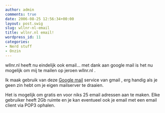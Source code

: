 ```yaml
---
author: admin
comments: true
date: 2006-08-25 12:56:34+00:00
layout: post.swig
slug: wllnr-nl-email
title: wllnr.nl email!
wordpress_id: 11
categories:
- Nerd stuff
- Onzin
---
```


wllnr.nl heeft nu eindelijk ook email... met dank aan google mail is het nu mogelijk om mij te mailen op jeroen  wllnr.nl .

Ik maak gebruik van deze [Google mail](https://www.google.com/hosted/) service van gmail , erg handig als je geen zin hebt om je eigen mailserver te draaien.

Het is mogelijk om gratis en voor niks 25 email adressen aan te maken. Elke gebruiker heeft 2Gb ruimte en je kan eventueel ook je email met een email client  via POP3 ophalen.
